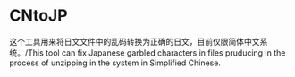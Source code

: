 # CNtoJP
这个工具用来将日文文件中的乱码转换为正确的日文，目前仅限简体中文系统。/This tool can fix Japanese garbled characters in files pruducing in the process of unzipping in the system in Simplified Chinese.
